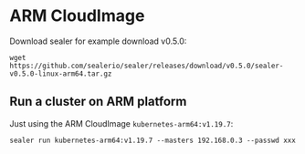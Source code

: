 # ARM CloudImage

Download sealer for example download v0.5.0:

```shell script
wget https://github.com/sealerio/sealer/releases/download/v0.5.0/sealer-v0.5.0-linux-arm64.tar.gz
```

## Run a cluster on ARM platform

Just using the ARM CloudImage `kubernetes-arm64:v1.19.7`:

```shell script
sealer run kubernetes-arm64:v1.19.7 --masters 192.168.0.3 --passwd xxx
```
